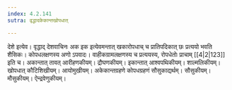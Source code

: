 ```yaml
---
index: 4.2.141
sutra: वृद्धादकेकान्तखोपधात्

---
```

देशे इत्येव। वृद्धाद् देशवाचिनः अक इक इत्येवमन्तात् खकारोपधाच् च प्रातिपदिकात् छः प्रत्ययो भवति शैसिकः। कोपधलक्षणस्य अणो ऽपवादः। वाहीकग्रामलक्षणस्य च प्रत्ययस्य, रोपधेतोः प्राचाम् [[4|2|123]] इति च। अकान्तात् तावत् आरीहणकीयम्। द्रौघणकीयम्। इकान्तात् आश्वपथिकीयम्। शाल्मलिकीयम्। खोपधात् कौटिशिखीयम्। आयोमुखीयम्। अकेकान्तग्रहणे कोपधग्रहणं सौसुकाद्यर्थम्। सौसुकीयम्। मौसुकीयम्। ऐन्द्रवेणुकीयम्।